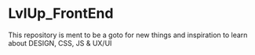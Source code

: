 # LvlUp_FrontEnd
This repository is ment to be a goto for new things and inspiration to learn about DESIGN, CSS, JS &amp; UX/UI
